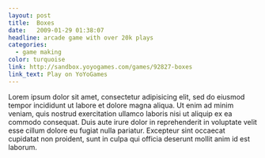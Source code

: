 ```yaml
---
layout: post
title:  Boxes
date:   2009-01-29 01:38:07
headline: arcade game with over 20k plays
categories:
  - game making
color: turquoise
link: http://sandbox.yoyogames.com/games/92827-boxes
link_text: Play on YoYoGames
---
```

Lorem ipsum dolor sit amet, consectetur adipisicing elit, sed do eiusmod tempor incididunt ut labore et dolore magna aliqua. Ut enim ad minim veniam, quis nostrud exercitation ullamco laboris nisi ut aliquip ex ea commodo consequat. Duis aute irure dolor in reprehenderit in voluptate velit esse cillum dolore eu fugiat nulla pariatur. Excepteur sint occaecat cupidatat non proident, sunt in culpa qui officia deserunt mollit anim id est laborum.
